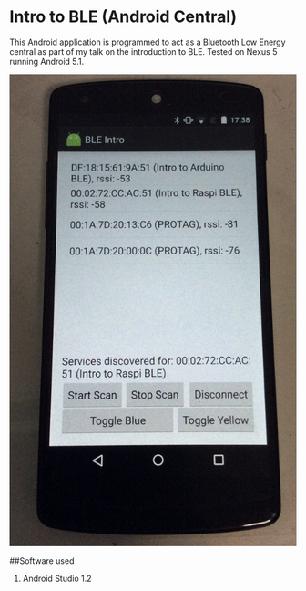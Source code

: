 Intro to BLE (Android Central)
=============

This Android application is programmed to act as a Bluetooth Low Energy central as part of my talk on the introduction to BLE. Tested on Nexus 5 running Android 5.1.

![Screen](misc/main.jpg)

##Software used
1. Android Studio 1.2

